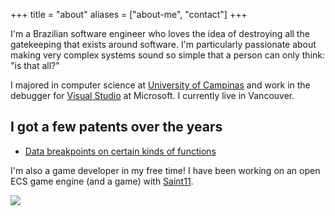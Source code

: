 +++
title = "about"
aliases = ["about-me", "contact"]
+++

I'm a Brazilian software engineer who loves the idea of destroying all the gatekeeping that exists around software. I'm particularly passionate about making very complex systems sound so simple that a person can only think: "is that all?"

I majored in computer science at [University of Campinas](https://ic.unicamp.br/en/) and work in the debugger for [Visual Studio](https://visualstudio.microsoft.com/) at Microsoft. I currently live in Vancouver.

## I got a few patents over the years
* [Data breakpoints on certain kinds of functions](https://patents.justia.com/patent/11392482)

I'm also a game developer in my free time! I have been working on an open ECS game engine (and a game) with [Saint11](http://saint11.org/).

![](/images/html/heart.png)